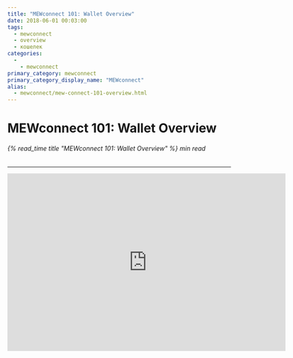 ```yaml
---
title: "MEWconnect 101: Wallet Overview"
date: 2018-06-01 00:03:00
tags:
  - mewconnect
  - overview
  - кошелек
categories:
  - 
    - mewconnect
primary_category: mewconnect
primary_category_display_name: "MEWconnect"
alias:
  - mewconnect/mew-connect-101-overview.html
---
```


# **MEWconnect 101: Wallet Overview**

###### {% read_time title "MEWconnect 101: Wallet Overview" %} min read

* * *

<div class="youtube-video">
<iframe width="627" height="400" src="https://www.youtube.com/embed/RjgxxNgTBGM" frameborder="0" allow="accelerometer; autoplay; encrypted-media; gyroscope; picture-in-picture" allowfullscreen mark="crwd-mark"></iframe>
</div>
